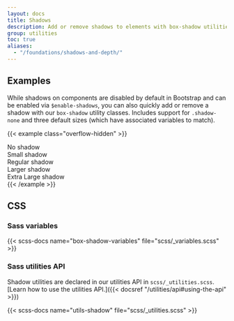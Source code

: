 ```yaml
---
layout: docs
title: Shadows
description: Add or remove shadows to elements with box-shadow utilities.
group: utilities
toc: true
aliases:
  - "/foundations/shadows-and-depth/"
---
```


## Examples

While shadows on components are disabled by default in Bootstrap and can be enabled via `$enable-shadows`, you can also quickly add or remove a shadow with our `box-shadow` utility classes. Includes support for `.shadow-none` and three default sizes (which have associated variables to match).

{{< example class="overflow-hidden" >}}
<div class="shadow-none p-3 mb-5 bg-body-tertiary rounded">No shadow</div>
<div class="shadow-sm p-3 mb-5 bg-body-tertiary rounded">Small shadow</div>
<div class="shadow p-3 mb-5 bg-body-tertiary rounded">Regular shadow</div>
<div class="shadow-lg p-3 mb-5 bg-body-tertiary rounded">Larger shadow</div>
<div class="shadow-xl p-3 mb-5 bg-body-tertiary rounded">Extra Large shadow</div>
{{< /example >}}

## CSS

### Sass variables

{{< scss-docs name="box-shadow-variables" file="scss/_variables.scss" >}}

### Sass utilities API

Shadow utilities are declared in our utilities API in `scss/_utilities.scss`. [Learn how to use the utilities API.]({{< docsref "/utilities/api#using-the-api" >}})

{{< scss-docs name="utils-shadow" file="scss/_utilities.scss" >}}
